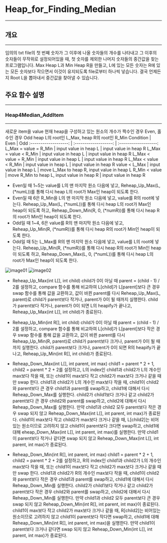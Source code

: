 # Heap_for_Finding_Median
-------------------------
## 개요
------
임의의 txt file의 첫 번째 숫자가 그 이후에 나올 숫자들의 개수를 나타내고 그 이후의 숫자들이 무작위로 설정되어있을 때, 첫 숫자를 제외한 나머지 숫자들의 중간값을 찾는 프로그램입니다.
Max Heap L과 Min Heap R을 만들고, L에 있는 모든 숫자는 R에 있는 모든 숫자보다 작으면서 이것이 유지되도록 file로부터 하나씩 넣습니다.
결국 언제든지 Root L을 뽑아내서 중간값을 찾아낼 수 있습니다.

## 주요 함수 설명
-------------
### Heap4Median_AddItem
-----------------------
새로운 item을 value
현재 heap을 구성하고 있는 원소의 개수가 짝수인 경우 Even, 홀수인 경우 Odd
heap L의 root인 L_Max, heap R의 root인 R_Min
 Condition			   | Even				   | Odd
 :-------------------: | :-------------------: | :-------------------:
 L_Max = value = R_Min | input value in heap L | input value in heap R
 L_Max = value < R_Min | input value in heap L | input value in heap R
 L_Max < value = R_Min | input value in heap L | input value in heap R
 L_Max < value < R_Min | input value in heap L | input value in heap R
 value < L_Max		   | input value in heap L | move L_Max to heap R, input value in heap L
 R_Min < value		   | move R_Min to heap L, input value in heap R | input value in heap R
 
- Even일 때 1~5는 value를 L의 맨 마지막 원소 다음에 넣고, Reheap_Up_Max(L, (*numL))를 통해 다시 heap L의 root가 Max인 heap이 되도록 한다.
- Even일 때 6은 R_Min을 L의 맨 마지막 원소 다음에 넣고, value를 R의 root에 넣는다. Reheap_Up_Max(L, (*numL))를 통해 다시 heap L의 root가 Max인 heap이 되도록 하고, Reheap_Down_Min(R, 0, (*numR))를 통해 다시 heap R의 root가 Min인 heap이 되도록 한다.
- Odd일 때 1~4, 6은 value를 R의 맨 마지막 원소 다음에 넣고, Reheap_Up_Min(R, (*numR))를 통해 다시 heap R의 root가 Min인 heap이 되도록 한다.
- Odd일 때 5는 L_Max를 R의 맨 마지막 원소 다음에 넣고, value를 L의 root에 넣는다. Reheap_Up_Min(R, (*numR))를 통해 다시 heap R의 root가 Min인 heap이 되도록 하고, Reheap_Down_Max(L, 0, (*numL))를 통해 다시 heap L의 root가 Max인 heap이 되도록 한다.

![image01](https://user-images.githubusercontent.com/44752186/48952699-7311c280-ef86-11e8-8929-46355456d4e5.png)
![image02](https://user-images.githubusercontent.com/44752186/48952708-7dcc5780-ef86-11e8-9e5d-d063956b24f5.png)

- Reheap_Up_Max(int L[], int child)
child가 0이 아닐 때 parent = (child - 1) / 2를 설정하고, compare 함수를 통해 비교하여 L[child]가 L[parent]보다 큰 경우 swap 함수를 통해 값을 교환하고, 값이 바뀐 parent를 다시 Reheap_Up_Max(L, parent)로 child가 parent보다 작거나, parent가 0이 될 때까지 실행한다. child가 parent보다 작거나, parent가 0이 되면 L의 heapify가 끝나고, Reheap_Up_Max(int L[], int child)가 종료된다.

- Reheap_Up_Min(int R[], int child)
child가 0이 아닐 때 parent = (child - 1) / 2를 설정하고, compare 함수를 통해 비교하여 L[child]가 L[parent]보다 작은 경우 swap 함수를 통해 값을 교환하고, 값이 바뀐 parent를 다시 Reheap_Up_Min(R, parent)로 child가 parent보다 크거나, parent가 0이 될 때까지 실행한다. child가 parent보다 크거나, parent가 0이 되면 R의 heapify가 끝나고, Reheap_Up_Min(int R[], int child)가 종료된다.

- Reheap_Down_Max(int L[], int parent, int max)
child1 = parent * 2 + 1, child2 = parent * 2 + 2를 설정하고, L의 index인 child1과 child2가 L의 개수인 max보다 작을 때, 또는 child1이 max보다 작고 child2가 max보다 크거나 같을 때만 swap 한다.
child1과 child2가 L의 개수인 max보다 작을 때, child1이 child2와 parent보다 큰 경우 child1과 parent를 swap하고, child1에 대해서 다시 Reheap_Down_Max를 실행한다. child2가 child1보다 크거나 같고 child2가 parent보다 큰 경우 child2와 parent를 swap하고, child2에 대해서 다시 Reheap_Down_Max를 실행한다. 만약 child1과 child2 모두 parent보다 작은 경우 swap 되지 않고 Reheap_Down_Max(int L[], int parent, int max)가 종료된다.
child1이 max보다 작고 child2가 max보다 크거나 같을 때, L[child2]는 비어있는 원소이므로 고려하지 않고 child1이 parent보다 크다면 swap하고, child1에 대해 eheap_Down_Max(int L[], int parent, int max)를 실행한다. 만약 child1이 parent보다 작거나 같다면 swap 되지 않고 Reheap_Down_Max(int L[], int parent, int max)가 종료된다.

- Reheap_Down_Min(int R[], int parent, int max)
child1 = parent * 2 + 1, child2 = parent * 2 + 2를 설정하고, R의 index인 child1과 child2가 L의 개수인 max보다 작을 때, 또는 child1이 max보다 작고 child2가 max보다 크거나 같을 때만 swap 한다.
child1과 child2가 R의 개수인 max보다 작을 때, child1이 child2와 parent보다 작은 경우 child1과 parent를 swap하고, child1에 대해서 다시 Reheap_Down_Min를 실행한다. child2가 child1보다 작거나 같고 child2가 parent보다 작은 경우 child2와 parent를 swap하고, child2에 대해서 다시 Reheap_Down_Min를 실행한다. 만약 child1과 child2 모두 parent보다 큰 경우 swap 되지 않고 Reheap_Down_Min(int R[], int parent, int max)이 종료된다.
child1이 max보다 작고 child2가 max보다 크거나 같을 때, R[child2]는 비어있는 원소이므로 고려하지 않고 child1이 parent보다 작다면 swap하고, child1에 대해 Reheap_Down_Min(int R[], int parent, int max)을 실행한다. 만약 child1이 parent보다 크거나 같다면 swap 되지 않고 Reheap_Down_Min(int L[], int parent, int max)가 종료된다.

